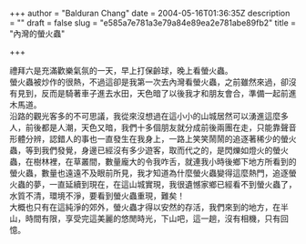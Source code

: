 +++
author = "Balduran Chang"
date = 2004-05-16T01:36:35Z
description = ""
draft = false
slug = "e585a7e781a3e79a84e89ea2e781abe89fb2"
title = "內灣的螢火蟲"

+++


禮拜六是充滿歡樂氣氛的一天，早上打保齡球，晚上看螢火蟲。  
 螢火蟲被炒作的很熱，不過這卻是我第一次去內灣看螢火蟲，之前雖然來過，卻沒有見到，反而是騎著車子進去水田，天色暗了以後我才和朋友會合，準備一起前進木馬道。  
 沿路的觀光客多的不可思議，我從來沒想過在這小小的山城居然可以湧進這麼多人，前後都是人潮，天色又暗，我們十多個朋友就分成前後兩團在走，只能靠聲音形體分辨，認錯人的事也一直發生在我身上，一路上笑笑鬧鬧的追逐著稀少的螢火蟲，等到我們發覺，身邊已經沒有多少遊客，取而代之的，是閃爍如燈火的螢火蟲，在樹林裡，在草叢間，數量龐大的令我咋舌，就連我小時後鄉下地方所看到的螢火蟲，數量也遠遠不及眼前所見，我才知道為什麼螢火蟲變得這麼熱門，追逐螢火蟲的夢，一直延續到現在，在這山城實現，我很遺憾家鄉已經看不到螢火蟲了，水質不清，環境不淨，要看到螢火蟲重現，難矣！  
 大概也只有在這純淨的郊外，螢火蟲才得以安然的存活，我們來到的地方，在半山，時間有限，享受完這美麗的悠閒時光，下山吧，這一趟，沒有相機，只有回憶。

